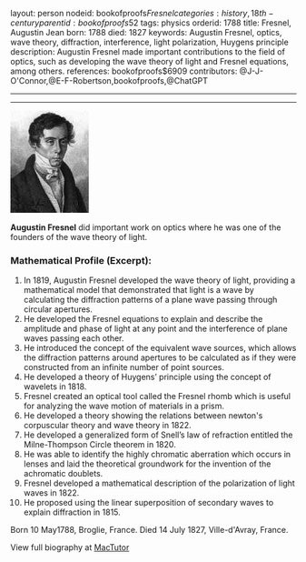 layout: person
nodeid: bookofproofs$Fresnel
categories: history,18th-century
parentid: bookofproofs$52
tags: physics
orderid: 1788
title: Fresnel, Augustin Jean
born: 1788
died: 1827
keywords: Augustin Fresnel, optics, wave theory, diffraction, interference, light polarization, Huygens principle
description: Augustin Fresnel made important contributions to the field of optics, such as developing the wave theory of light and Fresnel equations, among others.
references: bookofproofs$6909
contributors: @J-J-O'Connor,@E-F-Robertson,bookofproofs,@ChatGPT

---



---

![Fresnel.jpg](https://github.com/bookofproofs/bookofproofs.github.io/blob/main/_sources/_assets/images/portraits/Fresnel.jpg?raw=true)

**Augustin Fresnel** did important work on optics where he was one of the founders of the wave theory of light.

### Mathematical Profile (Excerpt):
1. In 1819, Augustin Fresnel developed the wave theory of light, providing a mathematical model that demonstrated that light is a wave by calculating the diffraction patterns of a plane wave passing through circular apertures.
2. He developed the Fresnel equations to explain and describe the amplitude and phase of light at any point and the interference of plane waves passing each other. 
3. He introduced the concept of the equivalent wave sources, which allows the diffraction patterns around apertures to be calculated as if they were constructed from an infinite number of point sources.
4. He developed a theory of Huygens’ principle using the concept of wavelets in 1818.
5. Fresnel created an optical tool called the Fresnel rhomb which is useful for analyzing the wave motion of materials in a prism. 
6. He developed a theory showing the relations between newton's corpuscular theory and wave theory in 1822.
7. He developed a generalized form of Snell’s law of refraction entitled the Milne-Thompson Circle theorem in 1820.
8. He was able to identify the highly chromatic aberration which occurs in lenses and laid the theoretical groundwork for the invention of the achromatic doublets.
9. Fresnel developed a mathematical description of the polarization of light waves in 1822.
10. He proposed using the linear superposition of secondary waves to explain diffraction in 1815.

Born 10 May1788, Broglie, France. Died 14 July 1827, Ville-d'Avray, France.

View full biography at [MacTutor](https://mathshistory.st-andrews.ac.uk/Biographies/Fresnel/)
